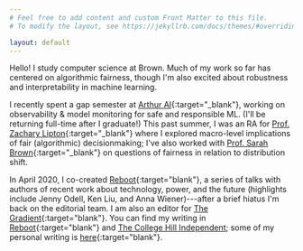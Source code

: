 ```yaml
---
# Feel free to add content and custom Front Matter to this file.
# To modify the layout, see https://jekyllrb.com/docs/themes/#overriding-theme-defaults

layout: default
---
```

Hello! I study computer science at Brown. Much of my work so far has centered on algorithmic fairness, though I'm also excited about robustness and interpretability in machine learning.

I recently spent a gap semester at [Arthur AI](http://www.arthur.ai){:target="_blank"}, working on observability & model monitoring for safe and responsible ML. (I'll be returning full-time after I graduate!) This past summer, I was an RA for [Prof. Zachary Lipton](http://zacklipton.com/){:target="_blank"} where I explored macro-level implications of fair (algorithmic) decisionmaking; I've also worked with [Prof. Sarah Brown](http://sarahmbrown.org/){:target="_blank"} on questions of fairness in relation to distribution shift.

In April 2020, I co-created [Reboot](https://reboothq.substack.com/about){:target="blank"}, a series of talks with authors of recent work about technology, power, and the future (highlights include Jenny Odell, Ken Liu, and Anna Wiener)---after a brief hiatus I'm back on the editorial team. I am also an editor for [The Gradient](https://thegradient.pub/){:target="blank"}. You can find my writing in [Reboot](https://reboothq.substack.com/?sort=search&search=written%20by%20jessica%20dai){:target="blank"} and [The College Hill Independent](http://www.theindy.org/search?query=jessica%20dai); some of my personal writing is [here](https://reading.supply/@jessica){:target="blank"}.
